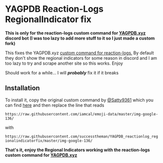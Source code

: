 # YAGPDB Reaction-Logs RegionalIndicator fix


**This is only for the reaction-logs custom command for [YAGPDB.xyz](https://yagpdb.xyz) discord bot (I was too lazy to add more stuff to it so I just made a custom fork)**

This fixes the YAGPDB.xyz [custom command for reaction-logs.](https://yagpdb-cc.github.io/utilities/reaction-logs) By default they don't show the regional indicators for some reason in discord and I am too lazy to try and scrape another site so this works. Enjoy

Should work for a while... I will ***probably*** fix it if it breaks


## **Installation**

To install it, copy the original custom command by [@Satty9361](https://github.com/Satty9361) which you can find [here](https://yagpdb-cc.github.io/utilities/reaction-logs) and then replace the line that reads 

`https://raw.githubusercontent.com/iamcal/emoji-data/master/img-google-136/` 

with 

`https://raw.githubusercontent.com/successtheman/YAGPDB_reactionlog_regionalindicatorfix/master/img-google-136/`

**That's it, enjoy the Regional Indicators working with the reaction-logs custom command for [YAGPDB.xyz](https://yagpdb.xyz)**
